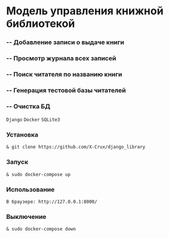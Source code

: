 # Модель управления книжной библиотекой
### **-- Добавление записи о выдаче книги**
### **-- Просмотр журнала всех записей**
### **-- Поиск читателя по названию книги**
### **-- Генерация тестовой базы читателей**
### **-- Очистка БД**

`Django`
`Docker`
`SQLite3`

### Установка
```
& git clone https://github.com/X-Crux/django_library
```
### Запуск
```
& sudo docker-compose up
```
### Использование
```
В браузере: http://127.0.0.1:8000/
```
### Выключение
```
& sudo docker-compose down
```
